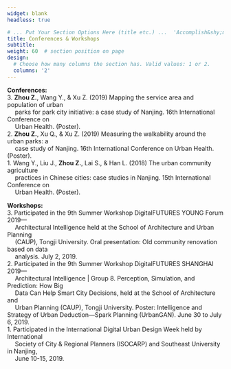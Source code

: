 ```yaml
---
widget: blank
headless: true

# ... Put Your Section Options Here (title etc.) ...  'Accomplish&shy;ments'
title: Conferences & Workshops
subtitle:
weight: 60  # section position on page
design:
  # Choose how many columns the section has. Valid values: 1 or 2.
  columns: '2'
---
```


**Conferences:**\
3\. **Zhou Z.**, Wang Y., & Xu Z. (2019) Mapping the service area and population of urban <br /> &emsp; parks for park city initiative: a case study of Nanjing. 16th International Conference on <br /> &emsp; Urban Health. (Poster).\
2\. **Zhou Z.**, Xu Q., & Xu Z. (2019) Measuring the walkability around the urban parks: a <br /> &emsp; case study of Nanjing. 16th International Conference on Urban Health. (Poster).\
1\. Wang Y., Liu J., **Zhou Z.**, Lai S., & Han L. (2018) The urban community agriculture <br /> &emsp; practices in Chinese cities: case studies in Nanjing. 15th International Conference on <br /> &emsp; Urban Health. (Poster).

**Workshops:**\
3\. Participated in the 9th Summer Workshop DigitalFUTURES YOUNG Forum 2019— <br /> &emsp; Architectural Intelligence held at the School of Architecture and Urban Planning <br /> &emsp; (CAUP), Tongji University. Oral presentation: Old community renovation based on data <br /> &emsp; analysis. July 2, 2019.\
2\. Participated in the 9th Summer Workshop DigitalFUTURES SHANGHAI 2019— <br /> &emsp; Architectural Intelligence | Group 8. Perception, Simulation, and Prediction: How Big <br /> &emsp; Data Can Help Smart City Decisions, held at the School of Architecture and <br /> &emsp; Urban Planning (CAUP), Tongji University. Poster: Intelligence and Strategy of Urban Deduction—Spark Planning (UrbanGAN). June 30 to July 6, 2019.\
1\. Participated in the International Digital Urban Design Week held by International <br /> &emsp; Society of City & Regional Planners (ISOCARP) and Southeast University in Nanjing, <br /> &emsp; June 10-15, 2019.
